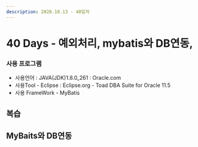 ```yaml
---
description: 2020.10.13 - 40일차
---
```


# 40 Days - 예외처리, mybatis와 DB연동,

### 사용 프로그램

* 사용언어 : JAVA\(JDK\)1.8.0\_261 : Oracle.com
* 사용Tool  - Eclipse : Eclipse.org - Toad DBA Suite for Oracle 11.5
* 사용 FrameWork - MyBatis

## 복습

## MyBaits와 DB연동

